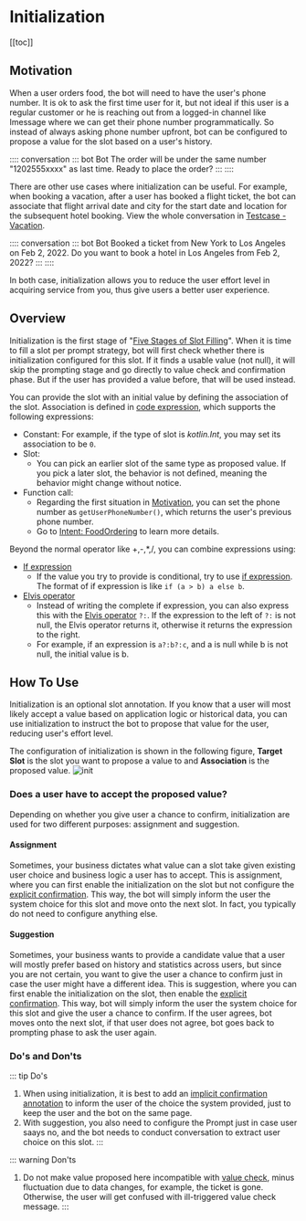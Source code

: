 # Initialization

[[toc]]

## Motivation

When a user orders food, the bot will need to have the user's phone number. It is ok to ask the first time user for it, but not ideal if this user is a regular customer or he is reaching out from a logged-in channel like Imessage where we can get their phone number programmatically. So instead of always asking phone number upfront, bot can be configured to propose a value for the slot based on a user's history. 

:::: conversation
::: bot Bot
The order will be under the same number "1202555xxxx" as last time. Ready to place the order?
:::
::::

There are other use cases where initialization can be useful. For example, when booking a vacation, after a user has booked a flight ticket, the bot can associate that flight arrival date and city for the start date and location for the subsequent hotel booking. View the whole conversation in [Testcase - Vacation](https://build.framely.ai/org/622c8ff683536204fe062b55/agent/62b12e4eede53f1b65047b11/test_case).

:::: conversation
::: bot Bot
Booked a ticket from New York to Los Angeles on Feb 2, 2022. Do you want to book a hotel in Los Angeles from Feb 2, 2022?
:::
::::

In both case, initialization allows you to reduce the user effort level in acquiring service from you, thus give users a better user experience. 

## Overview
Initialization is the first stage of  "[Five Stages of Slot Filling](../../guide/slotfilling.md#five-stages-of-slot-filling)". When it is time to fill a slot per prompt strategy, bot will first check whether there is initialization configured for this slot. If it finds a usable value (not null), it will skip the prompting stage and go directly to value check and confirmation phase. But if the user has provided a value before, that will be used instead. 

You can provide the slot with an initial value by defining the association of the slot. Association is defined in [code expression](./kotlinexpression.md), which supports the following expressions:
- Constant: For example, if the type of slot is *kotlin.Int*, you may set its association to be `0`.
- Slot:
  - You can pick an earlier slot of the same type as proposed value. If you pick a later slot, the behavior is not defined, meaning the behavior might change without notice.
- Function call:
  - Regarding the first situation in [Motivation](#motivation), you can set the phone number as `getUserPhoneNumber()`, which returns the user's previous phone number.
  - Go to [Intent: FoodOrdering](https://build.framely.ai/org/622c8ff683536204fe062b55/agent/62b12e4cede53f1b65047b0f/intent/62b12eacede53f1b65047b13) to learn more details.
  
Beyond the normal operator like +,-,*,/, you can combine expressions using:
- [If expression](./kotlinexpression.md#if-expression)
  - If the value you try to provide is conditional, try to use [if expression](https://kotlinlang.org/docs/control-flow.html). The format of if expression is like `if (a > b) a else b`.
- [Elvis operator](./kotlinexpression.md#elvis-operator)
  - Instead of writing the complete if expression, you can also express this with the [Elvis operator](https://kotlinlang.org/docs/null-safety.html#elvis-operator) `?:`. If the expression to the left of `?:` is not null, the Elvis operator returns it, otherwise it returns the expression to the right. 
  - For example, if an expression is `a?:b?:c`, and a is null while b is not null, the initial value is b.

## How To Use
Initialization is an optional slot annotation. If you know that a user will most likely accept a value based on application logic or historical data, you can use initialization to instruct the bot to propose that value for the user, reducing user's effort level.

The configuration of initialization is shown in the following figure, **Target Slot** is the slot you want to propose a value to and **Association** is the proposed value.
![init](/images/annotation/initialization/init.png)

### Does a user have to accept the proposed value?
Depending on whether you give user a chance to confirm, initialization are used for two different purposes: assignment and suggestion. 
#### Assignment
Sometimes, your business dictates what value can a slot take given existing user choice and business logic a user has to accept. This is assignment, where you can first enable the initialization on the slot but not configure the [explicit confirmation](../annotations/confirmation.md#explicit). This way, the bot will simply inform the user the system choice for this slot and move onto the next slot. In fact, you typically do not need to configure anything else.

#### Suggestion
Sometimes, your business wants to provide a candidate value that a user will mostly prefer based on history and statistics across users, but since you are not certain, you want to give the user a chance to confirm just in case the user might have a different idea. This is suggestion, where you can first enable the initialization on the slot, then enable the [explicit confirmation](../annotations/confirmation.md#explicit). This way, bot will simply inform the user the system choice for this slot and give the user a chance to confirm. If the user agrees, bot moves onto the next slot, if that user does not agree, bot goes back to prompting phase to ask the user again.


### Do's and Don'ts
::: tip Do's
1. When using initialization, it is best to add an [implicit confirmation annotation](../annotations/confirmation.md) to inform the user of the choice the system provided, just to keep the user and the bot on the same page.
2. With suggestion, you also need to configure the Prompt just in case user saays no, and the bot needs to conduct conversation to extract user choice on this slot.
:::

::: warning Don'ts
1. Do not make value proposed here incompatible with [value check](../annotations/valuecheck.md), minus fluctuation due to data changes, for example, the ticket is gone. Otherwise, the user will get confused with ill-triggered value check message.
:::


